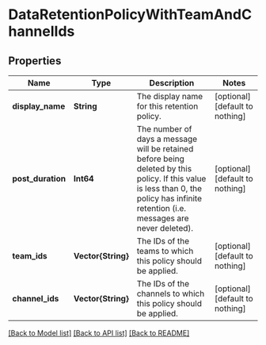 # DataRetentionPolicyWithTeamAndChannelIds


## Properties
Name | Type | Description | Notes
------------ | ------------- | ------------- | -------------
**display_name** | **String** | The display name for this retention policy. | [optional] [default to nothing]
**post_duration** | **Int64** | The number of days a message will be retained before being deleted by this policy. If this value is less than 0, the policy has infinite retention (i.e. messages are never deleted).  | [optional] [default to nothing]
**team_ids** | **Vector{String}** | The IDs of the teams to which this policy should be applied. | [optional] [default to nothing]
**channel_ids** | **Vector{String}** | The IDs of the channels to which this policy should be applied. | [optional] [default to nothing]


[[Back to Model list]](../README.md#models) [[Back to API list]](../README.md#api-endpoints) [[Back to README]](../README.md)


